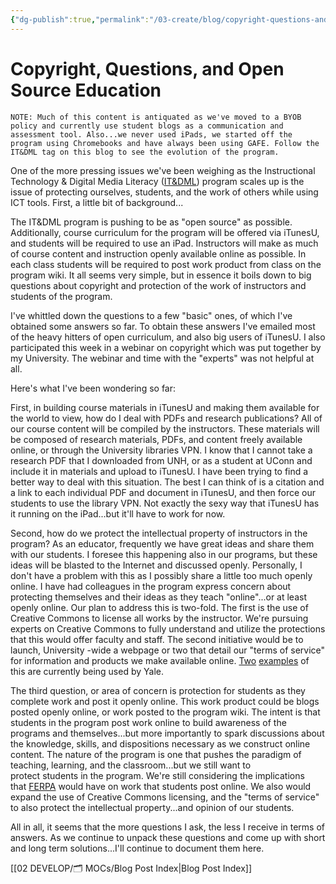```yaml
---
{"dg-publish":true,"permalink":"/03-create/blog/copyright-questions-and-open-source-education/","title":"Copyright, Questions, and Open Source Education","tags":["creative-commons","edtech","itdml","open-source"]}
---
```


# Copyright, Questions, and Open Source Education

```
NOTE: Much of this content is antiquated as we've moved to a BYOB policy and currently use student blogs as a communication and assessment tool. Also...we never used iPads, we started off the program using Chromebooks and have always been using GAFE. Follow the IT&DML tag on this blog to see the evolution of the program.
```

One of the more pressing issues we've been weighing as the Instructional Technology & Digital Media Literacy ([IT&DML](https://twitter.com/#!/itdml)) program scales up is the issue of protecting ourselves, students, and the work of others while using ICT tools. First, a little bit of background...

The IT&DML program is pushing to be as "open source" as possible. Additionally, course curriculum for the program will be offered via iTunesU, and students will be required to use an iPad. Instructors will make as much of course content and instruction openly available online as possible. In each class students will be required to post work product from class on the program wiki. It all seems very simple, but in essence it boils down to big questions about copyright and protection of the work of instructors and students of the program.

I've whittled down the questions to a few "basic" ones, of which I've obtained some answers so far. To obtain these answers I've emailed most of the heavy hitters of open curriculum, and also big users of iTunesU. I also participated this week in a webinar on copyright which was put together by my University. The webinar and time with the "experts" was not helpful at all.

Here's what I've been wondering so far:

First, in building course materials in iTunesU and making them available for the world to view, how do I deal with PDFs and research publications? All of our course content will be compiled by the instructors. These materials will be composed of research materials, PDFs, and content freely available online, or through the University libraries VPN. I know that I cannot take a research PDF that I downloaded from UNH, or as a student at UConn and include it in materials and upload to iTunesU. I have been trying to find a better way to deal with this situation. The best I can think of is a citation and a link to each individual PDF and document in iTunesU, and then force our students to use the library VPN. Not exactly the sexy way that iTunesU has it running on the iPad...but it'll have to work for now.

Second, how do we protect the intellectual property of instructors in the program? As an educator, frequently we have great ideas and share them with our students. I foresee this happening also in our programs, but these ideas will be blasted to the Internet and discussed openly. Personally, I don't have a problem with this as I possibly share a little too much openly online. I have had colleagues in the program express concern about protecting themselves and their ideas as they teach "online"...or at least openly online. Our plan to address this is two-fold. The first is the use of Creative Commons to license all works by the instructor. We're pursuing experts on Creative Commons to fully understand and utilize the protections that this would offer faculty and staff. The second initiative would be to launch, University -wide a webpage or two that detail our "terms of service" for information and products we make available online. [Two](http://oyc.yale.edu/about) [examples](http://oyc.yale.edu/terms) of this are currently being used by Yale.

The third question, or area of concern is protection for students as they complete work and post it openly online. This work product could be blogs posted openly online, or work posted to the program wiki. The intent is that students in the program post work online to build awareness of the programs and themselves...but more importantly to spark discussions about the knowledge, skills, and dispositions necessary as we construct online content. The nature of the program is one that pushes the paradigm of teaching, learning, and the classroom...but we still want to protect students in the program. We're still considering the implications that [FERPA](http://www.dlib.org/dlib/january10/ramirez/01ramirez.html) would have on work that students post online. We also would expand the use of Creative Commons licensing, and the "terms of service" to also protect the intellectual property...and opinion of our students.

All in all, it seems that the more questions I ask, the less I receive in terms of answers. As we continue to unpack these questions and come up with short and long term solutions...I'll continue to document them here.

[[02 DEVELOP/🗂️ MOCs/Blog Post Index\|Blog Post Index]]
